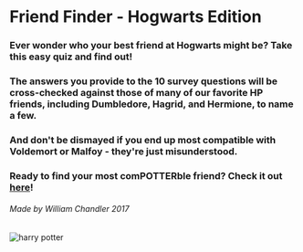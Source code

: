 # Friend Finder - Hogwarts Edition

### Ever wonder who your best friend at Hogwarts might be? Take this easy quiz and find out!

### The answers you provide to the 10 survey questions will be cross-checked against those of many of our favorite HP friends, including Dumbledore, Hagrid, and Hermione, to name a few. 

### And don't be dismayed if you end up most compatible with Voldemort or Malfoy - they're just misunderstood.

### Ready to find your most comPOTTERble friend? Check it out [here](https://rocky-reef-32914.herokuapp.com/)!

###### Made by William Chandler 2017

![harry potter](https://www.quirkybyte.com/wp-content/uploads/2016/11/dp1-8.jpg)